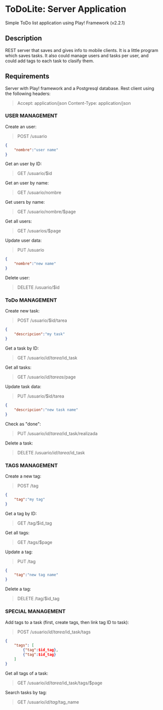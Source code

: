 ToDoLite: Server Application
============================

Simple ToDo list application using Play! Framework (v2.2.1)

Description
-----------

REST server that saves and gives info to mobile clients.
It is a little program which saves tasks. It also could manage users and tasks per user, and could add tags to each task to clasify them.

Requirements
------------

Server with Play! framework and a Postgresql database.
Rest client using the following headers:
> Accept: application/json
Content-Type: application/json


### USER MANAGEMENT

Create an user:

> POST /usuario
```json
{
	"nombre":"user name"
}
```

Get an user by ID:

> GET /usuario/$id

Get an user by name:

> GET /usuario/nombre

Get users by name:

> GET /usuario/nombre/$page

Get all users:

> GET /usuarios/$page

Update user data:

> PUT /usuario
```json
{
	"nombre":"new name"
}
```

Delete user:

> DELETE /usuario/$id

### ToDo MANAGEMENT

Create new task:

> POST /usuario/$id/tarea
```json
{
	"descripcion":"my task"
}
```

Get a task by ID:

> GET /usuario/$id/tarea/$id_task

Get all tasks:

> GET /usuario/$id/tareas/$page

Update task data:

> PUT /usuario/$id/tarea
```json
{
	"descripcion":"new task name"
}
```

Check as "done":

> PUT /usuario/$id/tarea/$id_task/realizada

Delete a task:

> DELETE /usuario/$id/tarea/$id_task

### TAGS MANAGEMENT

Create a new tag:

> POST /tag
```json
{
	"tag":"my tag"
}
```

Get a tag by ID:

> GET /tag/$id_tag

Get all tags:

> GET /tags/$page

Update a tag:

> PUT /tag
```json
{
	"tag":"new tag name"
}
```

Delete a tag:

> DELETE /tag/$id_tag

### SPECIAL MANAGEMENT

Add tags to a task (first, create tags, then link tag ID to task):

> POST /usuario/$id/tarea/$id_task/tags
```json
{
	"tags": [
		{"tag":$id_tag},
		{"tag":$id_tag}
	]
}
```

Get all tags of a task:

> GET /usuario/$id/tarea/$id_task/tags/$page

Search tasks by tag:

> GET /usuario/$id/tag/$tag_name
